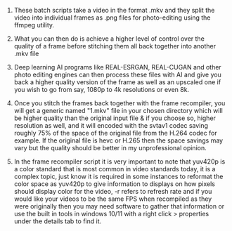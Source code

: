 1. These batch scripts take a video in the format .mkv and they split the video into individual frames as .png files for photo-editing using the ffmpeg utility.

2. What you can then do is achieve a higher level of control over the quality of a frame before stitching them all back together into another .mkv file

3. Deep learning AI programs like REAL-ESRGAN, REAL-CUGAN and other photo editing engines can then process these files with AI and give you back a higher quality version of the frame as well as an upscaled one if you wish to go from say, 1080p to 4k resolutions or even 8k.

4. Once you stitch the frames back together with the frame recompiler, you will get a generic named "1.mkv" file in your chosen directory which will be higher quality than the original input file & if you choose so, higher resolution as well, and it will encoded with the svtav1 codec saving roughly 75% of the space of the original file from the H.264 codec for example. If the original file is hevc or H.265 then the space savings may vary but the quality should be better in my unprofessional opinion.

5. In the frame recompiler script it is very important to note that yuv420p is a color standard that is most common in video standards today, it is a complex topic, just know it is required in some instances to reformat the color space as yuv420p to give information to displays on how pixels should display color for the video, -r refers to refresh rate and if you would like your videos to be the same FPS when recompiled as they were originally then you may need software to gather that information or use the built in tools in windows 10/11 with a right click > properties under the details tab to find it.
